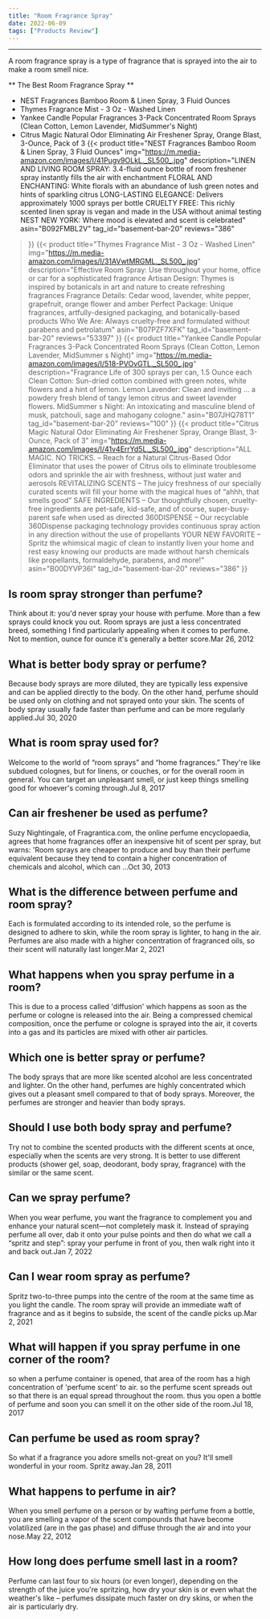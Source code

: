 ```yaml
---
title: "Room Fragrance Spray"
date: 2022-06-09
tags: ["Products Review"]
---
```


---


A room fragrance spray is a type of fragrance that is sprayed into the air to make a room smell nice.

** The Best Room Fragrance Spray **
* NEST Fragrances Bamboo Room & Linen Spray, 3 Fluid Ounces
* Thymes Fragrance Mist - 3 Oz - Washed Linen
* Yankee Candle Popular Fragrances 3-Pack Concentrated Room Sprays (Clean Cotton, Lemon Lavender, MidSummer's Night)
* Citrus Magic Natural Odor Eliminating Air Freshener Spray, Orange Blast, 3-Ounce, Pack of 3
{{< product 
title="NEST Fragrances Bamboo Room & Linen Spray, 3 Fluid Ounces"
img="https://m.media-amazon.com/images/I/41Pugv9OLkL._SL500_.jpg"
description="LINEN AND LIVING ROOM SPRAY: 3.4-fluid ounce bottle of room freshener spray instantly fills the air with enchantment FLORAL AND ENCHANTING: White florals with an abundance of lush green notes and hints of sparkling citrus LONG-LASTING ELEGANCE: Delivers approximately 1000 sprays per bottle CRUELTY FREE: This richly scented linen spray is vegan and made in the USA without animal testing NEST NEW YORK: Where mood is elevated and scent is celebrated"
asin="B092FMBL2V"
tag_id="basement-bar-20"
reviews="386"
>}} 
{{< product 
title="Thymes Fragrance Mist - 3 Oz - Washed Linen"
img="https://m.media-amazon.com/images/I/31AVwtMRGML._SL500_.jpg"
description="Effective Room Spray: Use throughout your home, office or car for a sophisticated fragrance Artisan Design: Thymes is inspired by botanicals in art and nature to create refreshing fragrances Fragrance Details: Cedar wood, lavender, white pepper, grapefruit, orange flower and amber Perfect Package: Unique fragrances, artfully-designed packaging, and botanically-based products Who We Are: Always cruelty-free and formulated without parabens and petrolatum"
asin="B07PZF7XFK"
tag_id="basement-bar-20"
reviews="53397"
>}} 
{{< product 
title="Yankee Candle Popular Fragrances 3-Pack Concentrated Room Sprays (Clean Cotton, Lemon Lavender, MidSummer s Night)"
img="https://m.media-amazon.com/images/I/518-PVOvGTL._SL500_.jpg"
description="Fragrance Life of 300 sprays per can, 1.5 Ounce each Clean Cotton: Sun-dried cotton combined with green notes, white flowers and a hint of lemon. Lemon Lavender: Clean and inviting … a powdery fresh blend of tangy lemon citrus and sweet lavender flowers. MidSummer s Night: An intoxicating and masculine blend of musk, patchouli, sage and mahogany cologne."
asin="B07JHQ78T1"
tag_id="basement-bar-20"
reviews="100"
>}} 
{{< product 
title="Citrus Magic Natural Odor Eliminating Air Freshener Spray, Orange Blast, 3-Ounce, Pack of 3"
img="https://m.media-amazon.com/images/I/41v4ErrYd5L._SL500_.jpg"
description="ALL MAGIC. NO TRICKS. – Reach for a Natural Citrus-Based Odor Eliminator that uses the power of Citrus oils to eliminate troublesome odors and sprinkle the air with freshness, without just water and aerosols REVITALIZING SCENTS – The juicy freshness of our specially curated scents will fill your home with the magical hues of “ahhh, that smells good” SAFE INGREDIENTS – Our thoughtfully chosen, cruelty-free ingredients are pet-safe, kid-safe, and of course, super-busy-parent safe when used as directed 360DISPENSE – Our recyclable 360Dispense packaging technology provides continuous spray action in any direction without the use of propellants YOUR NEW FAVORITE – Spritz the whimsical magic of clean to instantly liven your home and rest easy knowing our products are made without harsh chemicals like propellants, formaldehyde, parabens, and more!"
asin="B00DYVP36I"
tag_id="basement-bar-20"
reviews="386"
>}} 
## Is room spray stronger than perfume?
Think about it: you'd never spray your house with perfume. More than a few sprays could knock you out. Room sprays are just a less concentrated breed, something I find particularly appealing when it comes to perfume. Not to mention, ounce for ounce it's generally a better score.Mar 26, 2012

## What is better body spray or perfume?
Because body sprays are more diluted, they are typically less expensive and can be applied directly to the body. On the other hand, perfume should be used only on clothing and not sprayed onto your skin. The scents of body spray usually fade faster than perfume and can be more regularly applied.Jul 30, 2020

## What is room spray used for?
Welcome to the world of “room sprays” and “home fragrances.” They're like subdued colognes, but for linens, or couches, or for the overall room in general. You can target an unpleasant smell, or just keep things smelling good for whoever's coming through.Jul 8, 2017

## Can air freshener be used as perfume?
Suzy Nightingale, of Fragrantica.com, the online perfume encyclopaedia, agrees that home fragrances offer an inexpensive hit of scent per spray, but warns: 'Room sprays are cheaper to produce and buy than their perfume equivalent because they tend to contain a higher concentration of chemicals and alcohol, which can ...Oct 30, 2013

## What is the difference between perfume and room spray?
Each is formulated according to its intended role, so the perfume is designed to adhere to skin, while the room spray is lighter, to hang in the air. Perfumes are also made with a higher concentration of fragranced oils, so their scent will naturally last longer.Mar 2, 2021

## What happens when you spray perfume in a room?
This is due to a process called 'diffusion' which happens as soon as the perfume or cologne is released into the air. Being a compressed chemical composition, once the perfume or cologne is sprayed into the air, it coverts into a gas and its particles are mixed with other air particles.

## Which one is better spray or perfume?
The body sprays that are more like scented alcohol are less concentrated and lighter. On the other hand, perfumes are highly concentrated which gives out a pleasant smell compared to that of body sprays. Moreover, the perfumes are stronger and heavier than body sprays.

## Should I use both body spray and perfume?
Try not to combine the scented products with the different scents at once, especially when the scents are very strong. It is better to use different products (shower gel, soap, deodorant, body spray, fragrance) with the similar or the same scent.

## Can we spray perfume?
When you wear perfume, you want the fragrance to complement you and enhance your natural scent—not completely mask it. Instead of spraying perfume all over, dab it onto your pulse points and then do what we call a “spritz and step”: spray your perfume in front of you, then walk right into it and back out.Jan 7, 2022

## Can I wear room spray as perfume?
Spritz two-to-three pumps into the centre of the room at the same time as you light the candle. The room spray will provide an immediate waft of fragrance and as it begins to subside, the scent of the candle picks up.Mar 2, 2021

## What will happen if you spray perfume in one corner of the room?
so when a perfume container is opened, that area of the room has a high concentration of 'perfume scent' to air. so the perfume scent spreads out so that there is an equal spread throughout the room. thus you open a bottle of perfume and soon you can smell it on the other side of the room.Jul 18, 2017

## Can perfume be used as room spray?
So what if a fragrance you adore smells not-great on you? It'll smell wonderful in your room. Spritz away.Jan 28, 2011

## What happens to perfume in air?
When you smell perfume on a person or by wafting perfume from a bottle, you are smelling a vapor of the scent compounds that have become volatilized (are in the gas phase) and diffuse through the air and into your nose.May 22, 2012

## How long does perfume smell last in a room?
Perfume can last four to six hours (or even longer), depending on the strength of the juice you're spritzing, how dry your skin is or even what the weather's like – perfumes dissipate much faster on dry skins, or when the air is particularly dry.

